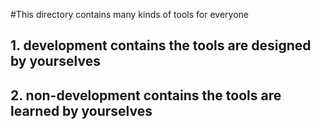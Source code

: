 #This directory contains many kinds of tools for everyone 
## 1. development contains the tools are designed by yourselves
## 2. non-development contains the tools are learned by yourselves
